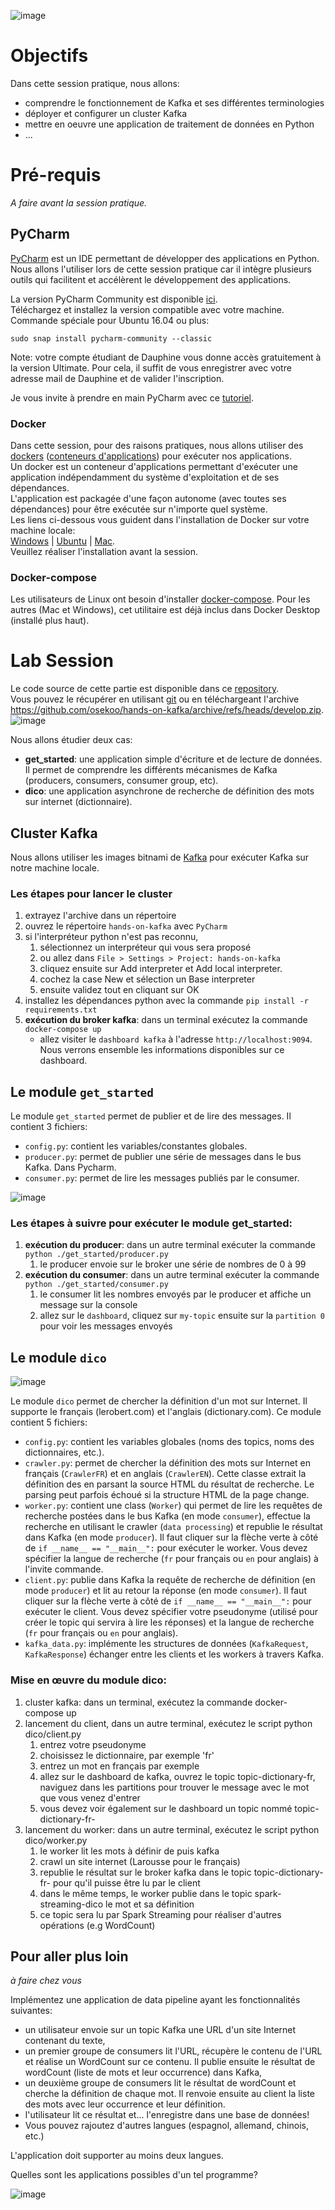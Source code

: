 ![image](https://user-images.githubusercontent.com/49156499/115967379-9e6fb180-a532-11eb-8142-428a455a6454.png)

# Objectifs  

Dans cette session pratique, nous allons: 
- comprendre le fonctionnement de Kafka et ses différentes terminologies
- déployer et configurer un cluster Kafka
- mettre en oeuvre une application de traitement de données en Python
- ...


# Pré-requis
_A faire avant la session pratique._

## PyCharm
[PyCharm](https://www.jetbrains.com/pycharm/download/) est un IDE permettant de développer des applications en Python.
Nous allons l'utiliser lors de cette session pratique car il intègre plusieurs outils qui facilitent et accélèrent le développement des applications.  
  
La version PyCharm Community est disponible [ici](https://www.jetbrains.com/pycharm/download/).  
Téléchargez et installez la version compatible avec votre machine.
Commande spéciale pour Ubuntu 16.04 ou plus:
```
sudo snap install pycharm-community --classic
```
Note: votre compte étudiant de Dauphine vous donne accès gratuitement à la version Ultimate. Pour cela, il suffit de vous enregistrer avec votre adresse mail de Dauphine et de valider l'inscription.

Je vous invite à prendre en main PyCharm avec ce [tutoriel](https://www.jetbrains.com/help/pycharm/creating-and-running-your-first-python-project.html#create-file).
  

### Docker
Dans cette session, pour des raisons pratiques, nous allons utiliser des [dockers](https://www.docker.com/) ([conteneurs d'applications](https://fr.wikipedia.org/wiki/Docker_\(logiciel\))) pour exécuter nos applications.  
Un docker est un conteneur d'applications permettant d'exécuter une application indépendamment du système d'exploitation et de ses dépendances.  
L'application est packagée d'une façon autonome (avec toutes ses dépendances) pour être exécutée sur n'importe quel système.  
Les liens ci-dessous vous guident dans l'installation de Docker sur votre machine locale:  
[Windows](https://docs.docker.com/docker-for-windows/install/) | [Ubuntu](https://docs.docker.com/engine/install/ubuntu/) | [Mac](https://docs.docker.com/docker-for-mac/install/).  
Veuillez réaliser l'installation avant la session.

### Docker-compose
Les utilisateurs de Linux ont besoin d'installer [docker-compose](https://www.digitalocean.com/community/tutorials/how-to-install-and-use-docker-compose-on-ubuntu-20-04). Pour les autres (Mac et Windows), cet utilitaire est déjà inclus dans Docker Desktop (installé plus haut). 

# Lab Session
Le code source de cette partie est disponible dans ce [repository](https://github.com/osekoo/hands-on-kafka).  
Vous pouvez le récupérer en utilisant [git](https://git-scm.com/book/fr/v2/D%C3%A9marrage-rapide-Installation-de-Git) ou en téléchargeant l'archive https://github.com/osekoo/hands-on-kafka/archive/refs/heads/develop.zip.  
![image](https://user-images.githubusercontent.com/49156499/115967302-3325df80-a532-11eb-825c-58343a02118b.png)

Nous allons étudier deux cas:
- <b>get_started</b>: une application simple d'écriture et de lecture de données. Il permet de comprendre les différents mécanismes de Kafka (producers, consumers, consumer group, etc).
- <b>dico</b>: une application asynchrone de recherche de définition des mots sur internet (dictionnaire).  

## Cluster Kafka
Nous allons utiliser les images bitnami de [Kafka](https://github.com/bitnami/bitnami-docker-kafka) pour exécuter Kafka sur notre machine locale.  

### Les étapes pour lancer le cluster
1. extrayez l'archive dans un répertoire
2. ouvrez le répertoire `hands-on-kafka` avec `PyCharm`
3. si l'interpréteur python n'est pas reconnu, 
    1. sélectionnez un interpréteur qui vous sera proposé 
    2. ou allez dans `File > Settings > Project: hands-on-kafka`
    3. cliquez ensuite sur Add interpreter et Add local interpreter. 
    4. cochez la case New et sélection un Base interpreter
    5. ensuite validez tout en cliquant sur OK
4. installez les dépendances python avec la commande `pip install -r requirements.txt`
5. **exécution du broker kafka**: dans un terminal exécutez la commande `docker-compose up`
    - allez visiter le `dashboard kafka` à l'adresse `http://localhost:9094`. Nous verrons ensemble les informations disponibles sur ce dashboard.  


## Le module `get_started`
Le module `get_started` permet de publier et de lire des messages. Il contient 3 fichiers:
- `config.py`: contient les variables/constantes globales.
- `producer.py`: permet de publier une série de messages dans le bus Kafka. Dans Pycharm.
- `consumer.py`: permet de lire les messages publiés par le consumer.

![image](https://user-images.githubusercontent.com/49156499/115967255-da564700-a531-11eb-9a5d-de7ac64d5e67.png)

### Les étapes à suivre pour exécuter le module get_started:

1. **exécution du producer**: dans un autre terminal exécuter la commande  `python ./get_started/producer.py`
    1. le producer envoie sur le broker une série de nombres de 0 à 99
2. **exécution du consumer**: dans un autre terminal exécuter la commande  `python ./get_started/consumer.py`
    1. le consumer lit les nombres envoyés par le producer et affiche un message sur la console
    2. allez sur le `dashboard`, cliquez sur `my-topic` ensuite sur la `partition 0` pour voir les messages envoyés


## Le module `dico`

![image](https://user-images.githubusercontent.com/49156499/115967493-2f468d00-a533-11eb-86c4-fa82c7ec9f3d.png)

Le module `dico` permet de chercher la définition d'un mot sur Internet. Il supporte le français (lerobert.com) et l'anglais (dictionary.com). Ce module contient 5 fichiers:
- `config.py`: contient les variables globales (noms des topics, noms des dictionnaires, etc.).
- `crawler.py`: permet de chercher la définition des mots sur Internet en français (`CrawlerFR`) et en anglais (`CrawlerEN`). Cette classe extrait la définition des en parsant la source HTML du résultat de recherche. Le parsing peut parfois échoué si la structure HTML de la page change.
- `worker.py`: contient une class (`Worker`) qui permet de lire les requêtes de recherche postées dans le bus Kafka (en mode `consumer`), effectue la recherche en utilisant le crawler (`data processing`) et republie le résultat dans Kafka (en mode `producer`). Il faut cliquer sur la flèche verte à côté de `if __name__ == "__main__":` pour exécuter le worker. Vous devez spécifier la langue de recherche (`fr` pour français ou `en` pour anglais) à l'invite commande.
- `client.py`: publie dans Kafka la requête de recherche de définition (en mode `producer`) et lit au retour la réponse (en mode `consumer`). Il faut cliquer sur la flèche verte à côté de `if __name__ == "__main__":` pour exécuter le client. Vous devez spécifier votre pseudonyme (utilisé pour créer le topic qui servira à lire les réponses) et la langue de recherche (`fr` pour français ou `en` pour anglais).
- `kafka_data.py`: implémente les structures de données (`KafkaRequest`, `KafkaResponse`) échanger entre les clients et les workers à travers Kafka.

### Mise en œuvre du module dico:
1. cluster kafka: dans un terminal, exécutez la commande docker-compose up
2. lancement du client, dans un autre terminal, exécutez le script python dico/client.py
    1. entrez votre pseudonyme
    2. choisissez le dictionnaire, par exemple 'fr'
    3. entrez un mot en français par exemple
    4. allez sur le dashboard de kafka, ouvrez le topic topic-dictionary-fr, naviguez dans les partitions pour trouver le message avec le mot que vous venez d'entrer
    5. vous devez voir également sur le dashboard un topic nommé topic-dictionary-fr-<pseudonyme>
3. lancement du worker: dans un autre terminal, exécutez le script python dico/worker.py
    1. le worker lit les mots à définir de puis kafka
    2. crawl un site internet (Larousse pour le français)
    3. republie le résultat sur le broker kafka dans le topic  topic-dictionary-fr-<pseudonyme> pour qu'il puisse être lu par le client
    4. dans le même temps, le worker publie dans le topic spark-streaming-dico le mot et sa définition
    5. ce topic sera lu par Spark Streaming pour réaliser d'autres opérations (e.g WordCount)



## Pour aller plus loin
_à faire chez vous_  

Implémentez une application de data pipeline ayant les fonctionnalités suivantes:
- un utilisateur envoie sur un topic Kafka une URL d'un site Internet contenant du texte,
- un premier groupe de consumers lit l'URL, récupère le contenu de l'URL et réalise un WordCount sur ce contenu. Il publie ensuite le résultat de wordCount (liste de mots et leur occurrence) dans Kafka,
- un deuxième groupe de consumers lit le résultat de wordCount et cherche la définition de chaque mot. Il renvoie ensuite au client la liste des mots avec leur occurrence et leur définition.
- l'utilisateur lit ce résultat et... l'enregistre dans une base de données!
- Vous pouvez rajoutez d'autres langues (espagnol, allemand, chinois, etc.)

L'application doit supporter au moins deux langues.

Quelles sont les applications possibles d'un tel programme?

![image](https://user-images.githubusercontent.com/49156499/119236199-6ad67600-bb36-11eb-8078-44b68e7dfcdb.png)
